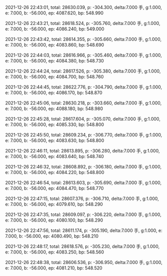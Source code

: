 2021-12-26 22:43:01, total: 28630.039, p: -304.300, delta:7.000 手, g:1.000, e: 7.000, b: -56.000, ep: 4087.620, bp: 548.990

2021-12-26 22:43:21, total: 28618.524, p: -305.760, delta:7.000 手, g:1.000, e: 7.000, b: -56.000, ep: 4086.240, bp: 549.000

2021-12-26 22:43:42, total: 28614.355, p: -305.660, delta:7.000 手, g:1.000, e: 7.000, b: -56.000, ep: 4083.860, bp: 548.690

2021-12-26 22:44:03, total: 28616.966, p: -305.460, delta:7.000 手, g:1.000, e: 7.000, b: -56.000, ep: 4084.380, bp: 548.730

2021-12-26 22:44:24, total: 28617.526, p: -305.380, delta:7.000 手, g:1.000, e: 7.000, b: -56.000, ep: 4084.700, bp: 548.760

2021-12-26 22:44:45, total: 28622.776, p: -304.790, delta:7.000 手, g:1.000, e: 7.000, b: -56.000, ep: 4086.170, bp: 548.870

2021-12-26 22:45:06, total: 28630.218, p: -303.660, delta:7.000 手, g:1.000, e: 7.000, b: -56.000, ep: 4088.180, bp: 548.980

2021-12-26 22:45:28, total: 28617.604, p: -305.070, delta:7.000 手, g:1.000, e: 7.000, b: -56.000, ep: 4085.330, bp: 548.800

2021-12-26 22:45:50, total: 28609.234, p: -306.770, delta:7.000 手, g:1.000, e: 7.000, b: -56.000, ep: 4083.630, bp: 548.800

2021-12-26 22:46:11, total: 28613.895, p: -306.280, delta:7.000 手, g:1.000, e: 7.000, b: -56.000, ep: 4083.640, bp: 548.740

2021-12-26 22:46:32, total: 28608.892, p: -306.180, delta:7.000 手, g:1.000, e: 7.000, b: -56.000, ep: 4084.220, bp: 548.800

2021-12-26 22:46:54, total: 28613.603, p: -305.690, delta:7.000 手, g:1.000, e: 7.000, b: -56.000, ep: 4084.470, bp: 548.770

2021-12-26 22:47:15, total: 28607.376, p: -306.710, delta:7.000 手, g:1.000, e: 7.000, b: -56.000, ep: 4079.610, bp: 548.290

2021-12-26 22:47:35, total: 28609.097, p: -306.220, delta:7.000 手, g:1.000, e: 7.000, b: -56.000, ep: 4080.100, bp: 548.290

2021-12-26 22:47:56, total: 28611.174, p: -305.190, delta:7.000 手, g:1.000, e: 7.000, b: -56.000, ep: 4080.490, bp: 548.210

2021-12-26 22:48:17, total: 28618.576, p: -305.230, delta:7.000 手, g:1.000, e: 7.000, b: -56.000, ep: 4083.250, bp: 548.560

2021-12-26 22:48:38, total: 28606.536, p: -306.950, delta:7.000 手, g:1.000, e: 7.000, b: -56.000, ep: 4081.210, bp: 548.520